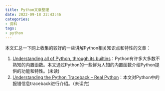```yaml
---
title: Python文章整理
date: 2022-09-18 22:43:46
categories:
- 资料
tags:
- python
---
```


本文汇总一下网上收集的较好的一些讲解Python相关知识点和特性的文章：
<!--more-->

1. [Understanding all of Python, through its builtins](https://sadh.life/post/builtins/)：Python有许多大多数不熟知的内置函数。本文通过Python的一些鲜为人知的内置函数介绍Python提供的功能和特性。(未读)
2. [Understanding the Python Traceback – Real Python](https://realpython.com/python-traceback/)：本文对Python中的报错信息traceback进行介绍。（未读完）


